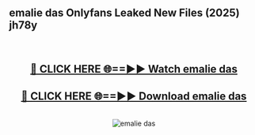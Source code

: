 <h2>emalie das Onlyfans Leaked New Files (2025) jh78y</h2>
<br>
<div align="center">
<h2><a href="https://mediafiles.top/emalie_das&ref=git" rel="nofollow">🔴 CLICK HERE 🌐==►► Watch emalie das</a></h2>
<h2><a href="https://mediafiles.top/emalie_das&ref=git" rel="nofollow">🔴 CLICK HERE 🌐==►► Download emalie das</a></h2>
<br>
<a href="https://mediafiles.top/emalie_das&ref=git" rel="nofollow" data-target="animated-image.originalLink"><img src="https://i.ibb.co.com/xMMVF88/686577567.gif" alt="emalie das" style="max-width: 100%; display: inline-block;" data-target="animated-image.originalImage"></a>
</div>
<br>
<br>